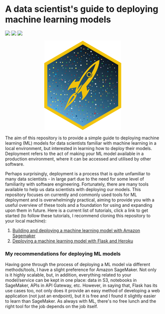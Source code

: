 # A data scientist's guide to deploying machine learning models

![](https://img.shields.io/badge/-tutorial-informational)
![](https://img.shields.io/badge/-machine--learning-important)
![](https://img.shields.io/badge/-aws-lightgrey)

<p align="center">
  <img src="docs/img/ml-deploy.png" width="250">
</p>

The aim of this repository is to provide a simple guide to deploying machine learning (ML) models for data scientists familiar with machine learning in a local environment, but interested in learning how to deploy their models. Deployment refers to the act of making your ML model available in a production environment, where it can be accessed and utilised by other software.

Perhaps surprisingly, deployment is a process that is quite unfamiliar to many data scientists - in large part due to the need for some level of familiarity with software engineering. Fortunately, there are many tools available to help us data scientists with deploying our models. This repository focuses on currently and commonly used tools for ML deployment and is overwhelmingly practical, aiming to provide you with a useful overview of these tools and a foundation for using and expanding upon them in future. Here is a current list of tutorials, click a link to get started (to follow these tutorials, I recommend cloning this repository to your local machine):

1. [Building and deploying a machine learning model with Amazon Sagemaker](deploy-with-sagemaker.ipynb)
2. [Deploying a machine learning model with Flask and Heroku](deploy-with-flask.ipynb)

### My recommendations for deploying ML models

Having gone through the process of deploying a ML model via different methods/tools, I have a slight preference for Amazon SageMaker. Not only is it highly scalable, but, in addition, everything related to your model/service can be kept in one place: data in S3, notebooks in SageMaker, APIs in API Gateway, etc. However, in saying that, Flask has its use cases too, not only does it provide an easy method of developing a web application (not just an endpoint), but it is free and I found it slightly easier to learn than SageMaker. As always with ML, there's no free lunch and the right tool for the job depends on the job itself.
